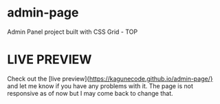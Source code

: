 # admin-page
Admin Panel project built with CSS Grid - TOP

# LIVE PREVIEW
Check out the [live preview]{https://kagunecode.github.io/admin-page/} and let me know if you have any problems with it. The page is not responsive as of now but I may come back to change that.